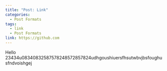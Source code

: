 ```yaml
---
title: "Post: Link"
categories:
  - Post Formats
tags:
  - link
  - Post Formats
link: https://github.com
---
```


Hello 23434u08340832587578248572857824udhgoushiuersfhsutwbvjbsfoughusfndvoishgej